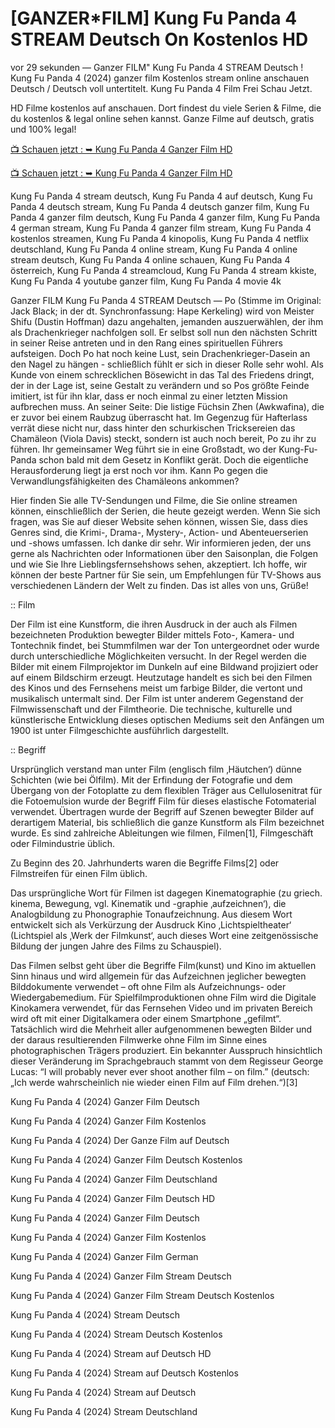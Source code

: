 # [GANZER*FILM] Kung Fu Panda 4 STREAM Deutsch On Kostenlos HD


vor 29 sekunden — Ganzer FILM" Kung Fu Panda 4 STREAM Deutsch ! Kung Fu Panda 4 (2024) ganzer film Kostenlos stream online anschauen Deutsch / Deutsch voll untertitelt. Kung Fu Panda 4 Film Frei Schau Jetzt.

HD Filme kostenlos auf anschauen. Dort findest du viele Serien & Filme, die du kostenlos & legal online sehen kannst. Ganze Filme auf deutsch, gratis und 100% legal!

[📺 Schauen jetzt : ➥ Kung Fu Panda 4 Ganzer Film HD](https://movieclub.click/de/movie/1011985/kung-fu-panda-4)

[📺 Schauen jetzt : ➥ Kung Fu Panda 4 Ganzer Film HD](https://movieclub.click/de/movie/1011985/kung-fu-panda-4)

Kung Fu Panda 4 stream deutsch, Kung Fu Panda 4 auf deutsch, Kung Fu Panda 4 deutsch stream, Kung Fu Panda 4 deutsch ganzer film, Kung Fu Panda 4 ganzer film deutsch, Kung Fu Panda 4 ganzer film, Kung Fu Panda 4 german stream, Kung Fu Panda 4 ganzer film stream, Kung Fu Panda 4 kostenlos streamen, Kung Fu Panda 4 kinopolis, Kung Fu Panda 4 netflix deutschland, Kung Fu Panda 4 online stream, Kung Fu Panda 4 online stream deutsch, Kung Fu Panda 4 online schauen, Kung Fu Panda 4 österreich, Kung Fu Panda 4 streamcloud, Kung Fu Panda 4 stream kkiste, Kung Fu Panda 4 youtube ganzer film, Kung Fu Panda 4 movie 4k

Ganzer FILM Kung Fu Panda 4 STREAM Deutsch — Po (Stimme im Original: Jack Black; in der dt. Synchronfassung: Hape Kerkeling) wird von Meister Shifu (Dustin Hoffman) dazu angehalten, jemanden auszuerwählen, der ihm als Drachenkrieger nachfolgen soll. Er selbst soll nun den nächsten Schritt in seiner Reise antreten und in den Rang eines spirituellen Führers aufsteigen. Doch Po hat noch keine Lust, sein Drachenkrieger-Dasein an den Nagel zu hängen - schließlich fühlt er sich in dieser Rolle sehr wohl. Als Kunde von einem schrecklichen Bösewicht in das Tal des Friedens dringt, der in der Lage ist, seine Gestalt zu verändern und so Pos größte Feinde imitiert, ist für ihn klar, dass er noch einmal zu einer letzten Mission aufbrechen muss. An seiner Seite: Die listige Füchsin Zhen (Awkwafina), die er zuvor bei einem Raubzug überrascht hat. Im Gegenzug für Hafterlass verrät diese nicht nur, dass hinter den schurkischen Tricksereien das Chamäleon (Viola Davis) steckt, sondern ist auch noch bereit, Po zu ihr zu führen. Ihr gemeinsamer Weg führt sie in eine Großstadt, wo der Kung-Fu-Panda schon bald mit dem Gesetz in Konflikt gerät. Doch die eigentliche Herausforderung liegt ja erst noch vor ihm. Kann Po gegen die Verwandlungsfähigkeiten des Chamäleons ankommen?

Hier finden Sie alle TV-Sendungen und Filme, die Sie online streamen können, einschließlich der Serien, die heute gezeigt werden. Wenn Sie sich fragen, was Sie auf dieser Website sehen können, wissen Sie, dass dies Genres sind, die Krimi-, Drama-, Mystery-, Action- und Abenteuerserien und -shows umfassen. Ich danke dir sehr. Wir informieren jeden, der uns gerne als Nachrichten oder Informationen über den Saisonplan, die Folgen und wie Sie Ihre Lieblingsfernsehshows sehen, akzeptiert. Ich hoffe, wir können der beste Partner für Sie sein, um Empfehlungen für TV-Shows aus verschiedenen Ländern der Welt zu finden. Das ist alles von uns, Grüße!

:: Film

Der Film ist eine Kunstform, die ihren Ausdruck in der auch als Filmen bezeichneten Produktion bewegter Bilder mittels Foto-, Kamera- und Tontechnik findet, bei Stummfilmen war der Ton untergeordnet oder wurde durch unterschiedliche Möglichkeiten versucht. In der Regel werden die Bilder mit einem Filmprojektor im Dunkeln auf eine Bildwand projiziert oder auf einem Bildschirm erzeugt. Heutzutage handelt es sich bei den Filmen des Kinos und des Fernsehens meist um farbige Bilder, die vertont und musikalisch untermalt sind. Der Film ist unter anderem Gegenstand der Filmwissenschaft und der Filmtheorie. Die technische, kulturelle und künstlerische Entwicklung dieses optischen Mediums seit den Anfängen um 1900 ist unter Filmgeschichte ausführlich dargestellt.

:: Begriff

Ursprünglich verstand man unter Film (englisch film ‚Häutchen‘) dünne Schichten (wie bei Ölfilm). Mit der Erfindung der Fotografie und dem Übergang von der Fotoplatte zu dem flexiblen Träger aus Cellulosenitrat für die Fotoemulsion wurde der Begriff Film für dieses elastische Fotomaterial verwendet. Übertragen wurde der Begriff auf Szenen bewegter Bilder auf derartigem Material, bis schließlich die ganze Kunstform als Film bezeichnet wurde. Es sind zahlreiche Ableitungen wie filmen, Filmen[1], Filmgeschäft oder Filmindustrie üblich.

Zu Beginn des 20. Jahrhunderts waren die Begriffe Films[2] oder Filmstreifen für einen Film üblich.

Das ursprüngliche Wort für Filmen ist dagegen Kinematographie (zu griech. kinema, Bewegung, vgl. Kinematik und -graphie ‚aufzeichnen‘), die Analogbildung zu Phonographie Tonaufzeichnung. Aus diesem Wort entwickelt sich als Verkürzung der Ausdruck Kino ‚Lichtspieltheater‘ (Lichtspiel als ‚Werk der Filmkunst‘, auch dieses Wort eine zeitgenössische Bildung der jungen Jahre des Films zu Schauspiel).

Das Filmen selbst geht über die Begriffe Film(kunst) und Kino im aktuellen Sinn hinaus und wird allgemein für das Aufzeichnen jeglicher bewegten Bilddokumente verwendet – oft ohne Film als Aufzeichnungs- oder Wiedergabemedium. Für Spielfilmproduktionen ohne Film wird die Digitale Kinokamera verwendet, für das Fernsehen Video und im privaten Bereich wird oft mit einer Digitalkamera oder einem Smartphone „gefilmt“. Tatsächlich wird die Mehrheit aller aufgenommenen bewegten Bilder und der daraus resultierenden Filmwerke ohne Film im Sinne eines photographischen Trägers produziert. Ein bekannter Ausspruch hinsichtlich dieser Veränderung im Sprachgebrauch stammt von dem Regisseur George Lucas: “I will probably never ever shoot another film – on film.” (deutsch: „Ich werde wahrscheinlich nie wieder einen Film auf Film drehen.“)[3]

Kung Fu Panda 4 (2024) Ganzer Film Deutsch

Kung Fu Panda 4 (2024) Ganzer Film Kostenlos

Kung Fu Panda 4 (2024) Der Ganze Film auf Deutsch

Kung Fu Panda 4 (2024) Ganzer Film Deutsch Kostenlos

Kung Fu Panda 4 (2024) Ganzer Film Deutschland

Kung Fu Panda 4 (2024) Ganzer Film Deutsch HD

Kung Fu Panda 4 (2024) Ganzer Film Deutsch

Kung Fu Panda 4 (2024) Ganzer Film Kostenlos

Kung Fu Panda 4 (2024) Ganzer Film German

Kung Fu Panda 4 (2024) Ganzer Film Stream Deutsch

Kung Fu Panda 4 (2024) Ganzer Film Stream Deutsch Kostenlos

Kung Fu Panda 4 (2024) Stream Deutsch

Kung Fu Panda 4 (2024) Stream Deutsch Kostenlos

Kung Fu Panda 4 (2024) Stream auf Deutsch HD

Kung Fu Panda 4 (2024) Stream auf Deutsch Kostenlos

Kung Fu Panda 4 (2024) Stream auf Deutsch

Kung Fu Panda 4 (2024) Stream Deutschland
